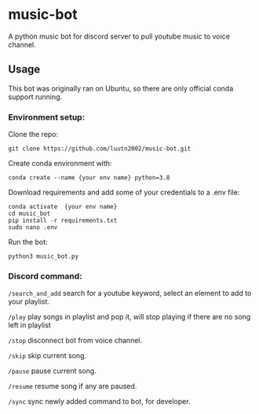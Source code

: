 # music-bot
A python music bot for discord server to pull youtube music to voice channel.
## Usage
This bot was originally ran on Ubuntu, so there are only official conda support running.
### Environment setup:
Clone the repo:
```
git clone https://github.com/luutn2002/music-bot.git
```
Create conda environment with:
```
conda create --name {your env name} python=3.8
```
Download requirements and add some of your credentials to a .env file:
```
conda activate  {your env name}
cd music_bot
pip install -r requirements.txt
sudo nano .env
```
Run the bot:
```
python3 music_bot.py
```
### Discord command: 
```/search_and_add``` search for a youtube keyword, select an element to add to your playlist.

```/play``` play songs in playlist and pop it, will stop playing if there are no song left in playlist

```/stop``` disconnect bot from voice channel.

```/skip``` skip current song.

```/pause``` pause current song.

```/resume``` resume song if any are paused.

```/sync``` sync newly added command to bot, for developer.
